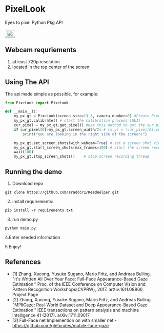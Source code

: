 # PixelLook
Eyes to pixel Python Pkg API

<table>
  <tr><td>
<!--<img src="https://i.postimg.cc/tRd9QxgS/readme-img.png" width="262" height="187">
<img src=".idea/video_screen.gif" width="190" height="190">-->
<img src=".idea/waldo_final.gif">

   </td></tr></table>

## Webcam requriements ##
1. at least 720p resolution
2. located in the top center of the screen

## Using The API ##
The api made simple as possible.
for example:

```python
from PixeLook import PixeLook

def __main__():
    my_px_gt = PixeLook(screen_size=13.3, camera_number=0) #Create PixelGetter
    my_px_gt.calibrate() # start the calibration process (GUI)
    cur_pixel = my_px_gt.get_pixel() #use this method to get the cur pixel from webcam.
    if cur_pixel[0]>my_px_gt.screen_width/2: # (x,y) = (cur_pixel[0],cur_pixel[1])
        print("you are looking in the right side of the screen!")

    my_px_gt.set_screen_shots(with_webcam=True) # set a screen shot video params
    my_px_gt.start_screen_shots(max_frames=100) # start the screen record session (new thread)
    wait(100)
    my_px_gt.stop_screen_shots()    # stop screen recording thread
```

## Running the demo ##
1. Download repo
```
git clone https://github.com/araddor1/ReadHelper.git
```
2. install requriements:
```
pip install -r requirements.txt
```
3. run demo.py
```
python main.py
```
4.Enter needed information

5.Enjoy!

## References ##
* [1] Zhang, Xucong, Yusuke Sugano, Mario Fritz, and Andreas Bulling. "It's Written All Over Your Face: Full-Face Appearance-Based Gaze Estimation." Proc. of the IEEE Conference on Computer Vision and Pattern Recognition Workshops(CVPRW), 2017. arXiv:1611.08860, Project Page
* [2] Zhang, Xucong, Yusuke Sugano, Mario Fritz, and Andreas Bulling. "MPIIGaze: Real-World Dataset and Deep Appearance-Based Gaze Estimation." IEEE transactions on pattern analysis and machine intelligence 41 (2017). arXiv:1711.09017
* [3] Full-Face net Implemention on with smaller net - https://github.com/glefundes/mobile-face-gaze
